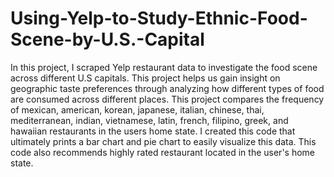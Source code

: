 # Using-Yelp-to-Study-Ethnic-Food-Scene-by-U.S.-Capital
In this project, I scraped Yelp restaurant data to investigate the food scene across different U.S capitals. This project helps us gain insight on geographic taste preferences through analyzing how different types of food are consumed across different places. This project compares the frequency of mexican, american, korean, japanese, italian, chinese, thai, mediterranean, indian, vietnamese, latin, french, filipino, greek, and hawaiian restaurants in the users home state. I created this code that ultimately prints a bar chart and pie chart to easily visualize this data. This code also recommends highly rated restaurant located in the user's home state.
